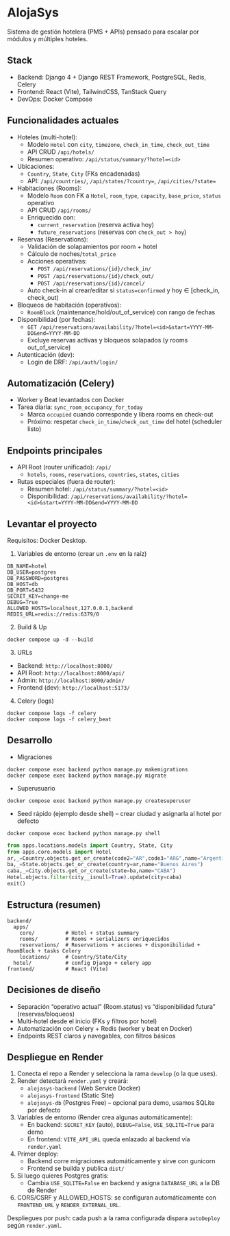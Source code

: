 # AlojaSys
Sistema de gestión hotelera (PMS + APIs) pensado para escalar por módulos y múltiples hoteles.

## Stack
- Backend: Django 4 + Django REST Framework, PostgreSQL, Redis, Celery
- Frontend: React (Vite), TailwindCSS, TanStack Query
- DevOps: Docker Compose

## Funcionalidades actuales
- Hoteles (multi-hotel):
  - Modelo `Hotel` con `city`, `timezone`, `check_in_time`, `check_out_time`
  - API CRUD `/api/hotels/`
  - Resumen operativo: `/api/status/summary/?hotel=<id>`
- Ubicaciones:
  - `Country`, `State`, `City` (FKs encadenadas)
  - API: `/api/countries/`, `/api/states/?country=`, `/api/cities/?state=`
- Habitaciones (Rooms):
  - Modelo `Room` con FK a `Hotel`, `room_type`, `capacity`, `base_price`, `status` operativo
  - API CRUD `/api/rooms/`
  - Enriquecido con:
    - `current_reservation` (reserva activa hoy)
    - `future_reservations` (reservas con `check_out > hoy`)
- Reservas (Reservations):
  - Validación de solapamientos por room + hotel
  - Cálculo de noches/`total_price`
  - Acciones operativas:
    - `POST /api/reservations/{id}/check_in/`
    - `POST /api/reservations/{id}/check_out/`
    - `POST /api/reservations/{id}/cancel/`
  - Auto check-in al crear/editar si `status=confirmed` y hoy ∈ [check_in, check_out)
- Bloqueos de habitación (operativos):
  - `RoomBlock` (maintenance/hold/out_of_service) con rango de fechas
- Disponibilidad (por fechas):
  - `GET /api/reservations/availability/?hotel=<id>&start=YYYY-MM-DD&end=YYYY-MM-DD`
  - Excluye reservas activas y bloqueos solapados (y rooms out_of_service)
- Autenticación (dev):
  - Login de DRF: `/api/auth/login/`

## Automatización (Celery)
- Worker y Beat levantados con Docker
- Tarea diaria: `sync_room_occupancy_for_today`
  - Marca `occupied` cuando corresponde y libera rooms en check-out
  - Próximo: respetar `check_in_time`/`check_out_time` del hotel (scheduler listo)

## Endpoints principales
- API Root (router unificado): `/api/`
  - `hotels`, `rooms`, `reservations`, `countries`, `states`, `cities`
- Rutas especiales (fuera de router):
  - Resumen hotel: `/api/status/summary/?hotel=<id>`
  - Disponibilidad: `/api/reservations/availability/?hotel=<id>&start=YYYY-MM-DD&end=YYYY-MM-DD`

## Levantar el proyecto
Requisitos: Docker Desktop.

1. Variables de entorno (crear un `.env` en la raíz)
```
DB_NAME=hotel
DB_USER=postgres
DB_PASSWORD=postgres
DB_HOST=db
DB_PORT=5432
SECRET_KEY=change-me
DEBUG=True
ALLOWED_HOSTS=localhost,127.0.0.1,backend
REDIS_URL=redis://redis:6379/0
```

2. Build & Up
```
docker compose up -d --build
```

3. URLs
- Backend: `http://localhost:8000/`
- API Root: `http://localhost:8000/api/`
- Admin: `http://localhost:8000/admin/`
- Frontend (dev): `http://localhost:5173/`

4. Celery (logs)
```
docker compose logs -f celery
docker compose logs -f celery_beat
```

## Desarrollo
- Migraciones
```
docker compose exec backend python manage.py makemigrations
docker compose exec backend python manage.py migrate
```
- Superusuario
```
docker compose exec backend python manage.py createsuperuser
```
- Seed rápido (ejemplo desde shell) – crear ciudad y asignarla al hotel por defecto
```
docker compose exec backend python manage.py shell
```
```python
from apps.locations.models import Country, State, City
from apps.core.models import Hotel
ar,_=Country.objects.get_or_create(code2="AR",code3="ARG",name="Argentina")
ba,_=State.objects.get_or_create(country=ar,name="Buenos Aires")
caba,_=City.objects.get_or_create(state=ba,name="CABA")
Hotel.objects.filter(city__isnull=True).update(city=caba)
exit()
```

## Estructura (resumen)
```
backend/
  apps/
    core/          # Hotel + status summary
    rooms/         # Rooms + serializers enriquecidos
    reservations/  # Reservations + acciones + disponibilidad + RoomBlock + tasks Celery
    locations/     # Country/State/City
  hotel/           # config Django + celery app
frontend/          # React (Vite)
```

## Decisiones de diseño
- Separación “operativo actual” (Room.status) vs “disponibilidad futura” (reservas/bloqueos)
- Multi-hotel desde el inicio (FKs y filtros por hotel)
- Automatización con Celery + Redis (worker y beat en Docker)
- Endpoints REST claros y navegables, con filtros básicos

## Despliegue en Render

1. Conecta el repo a Render y selecciona la rama `develop` (o la que uses).
2. Render detectará `render.yaml` y creará:
   - `alojasys-backend` (Web Service Docker)
   - `alojasys-frontend` (Static Site)
   - `alojasys-db` (Postgres Free) – opcional para demo, usamos SQLite por defecto
3. Variables de entorno (Render crea algunas automáticamente):
   - En backend: `SECRET_KEY` (auto), `DEBUG=False`, `USE_SQLITE=True` para demo
   - En frontend: `VITE_API_URL` queda enlazado al backend vía `render.yaml`
4. Primer deploy:
   - Backend corre migraciones automáticamente y sirve con gunicorn
   - Frontend se builda y publica `dist/`
5. Si luego quieres Postgres gratis:
   - Cambia `USE_SQLITE=False` en backend y asigna `DATABASE_URL` a la DB de Render
6. CORS/CSRF y ALLOWED_HOSTS: se configuran automáticamente con `FRONTEND_URL` y `RENDER_EXTERNAL_URL`.

Despliegues por push: cada push a la rama configurada dispara `autoDeploy` según `render.yaml`.